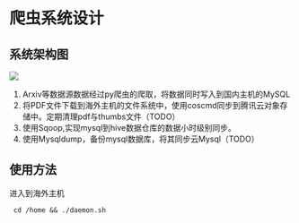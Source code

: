 # 爬虫系统设计

## 系统架构图
![](https://uploader.shimo.im/f/4t6lHyi3nWhb3f93.png)

1. Arxiv等数据源数据经过py爬虫的爬取，将数据同时写入到国内主机的MySQL
2. 将PDF文件下载到海外主机的文件系统中，使用coscmd同步到腾讯云对象存储中。定期清理pdf与thumbs文件（TODO）
3. 使用Sqoop,实现mysql到hive数据仓库的数据小时级别同步。
4. 使用Mysqldump，备份mysql数据库，将其同步云Mysql（TODO）

## 使用方法
进入到海外主机

``` cd /home && ./daemon.sh```
